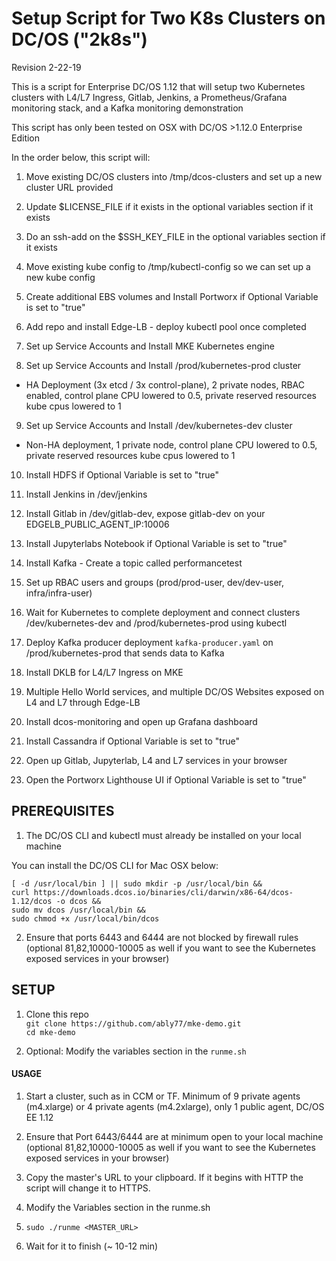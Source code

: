 # Setup Script for Two K8s Clusters on DC/OS ("2k8s")
Revision 2-22-19

This is a script for Enterprise DC/OS 1.12 that will setup two Kubernetes clusters with L4/L7 Ingress, Gitlab, Jenkins, a Prometheus/Grafana monitoring stack, and a Kafka monitoring demonstration  

This script has only been tested on OSX with DC/OS >1.12.0 Enterprise Edition  

In the order below, this script will:

1. Move existing DC/OS clusters into /tmp/dcos-clusters and set up a new cluster URL provided

2. Update $LICENSE_FILE if it exists in the optional variables section if it exists

3. Do an ssh-add on the $SSH_KEY_FILE in the optional variables section if it exists

4. Move existing kube config to /tmp/kubectl-config so we can set up a new kube config

5. Create additional EBS volumes and Install Portworx if Optional Variable is set to "true"

6. Add repo and install Edge-LB - deploy kubectl pool once completed

7. Set up Service Accounts and Install MKE Kubernetes engine

8. Set up Service Accounts and Install /prod/kubernetes-prod cluster
- HA Deployment (3x etcd / 3x control-plane), 2 private nodes, RBAC enabled, control plane CPU lowered to 0.5, private reserved resources kube cpus lowered to 1     

9. Set up Service Accounts and Install /dev/kubernetes-dev cluster
- Non-HA deployment, 1 private node, control plane CPU lowered to 0.5, private reserved resources kube cpus lowered to 1  

10. Install HDFS if Optional Variable is set to "true"

11. Install Jenkins in /dev/jenkins

12. Install Gitlab in /dev/gitlab-dev, expose gitlab-dev on your EDGELB_PUBLIC_AGENT_IP:10006

13. Install Jupyterlabs Notebook if Optional Variable is set to "true"

14. Install Kafka - Create a topic called performancetest

15. Set up RBAC users and groups (prod/prod-user, dev/dev-user, infra/infra-user)

16. Wait for Kubernetes to complete deployment and connect clusters /dev/kubernetes-dev and /prod/kubernetes-prod using kubectl

17. Deploy Kafka producer deployment `kafka-producer.yaml` on /prod/kubernetes-prod that sends data to Kafka

18. Install DKLB for L4/L7 Ingress on MKE

19. Multiple Hello World services, and multiple DC/OS Websites exposed on L4 and L7 through Edge-LB

20. Install dcos-monitoring and open up Grafana dashboard

21. Install Cassandra if Optional Variable is set to "true"

22. Open up Gitlab, Jupyterlab, L4 and L7 services in your browser

23. Open the Portworx Lighthouse UI if Optional Variable is set to "true"

## PREREQUISITES

1. The DC/OS CLI and kubectl must already be installed on your local machine

You can install the DC/OS CLI for Mac OSX below:
```
[ -d /usr/local/bin ] || sudo mkdir -p /usr/local/bin &&
curl https://downloads.dcos.io/binaries/cli/darwin/x86-64/dcos-1.12/dcos -o dcos &&
sudo mv dcos /usr/local/bin &&
sudo chmod +x /usr/local/bin/dcos
```

2. Ensure that ports 6443 and 6444 are not blocked by firewall rules (optional 81,82,10000-10005 as well if you want to see the Kubernetes exposed services in your browser)

## SETUP

1. Clone this repo  
   `git clone https://github.com/ably77/mke-demo.git`  
   `cd mke-demo`

2. Optional: Modify the variables section in the `runme.sh`

#### USAGE

1. Start a cluster, such as in CCM or TF. Minimum of 9 private agents (m4.xlarge) or 4 private agents (m4.2xlarge), only 1 public agent, DC/OS EE 1.12

2. Ensure that Port 6443/6444 are at minimum open to your local machine (optional 81,82,10000-10005 as well if you want to see the Kubernetes exposed services in your browser)

3. Copy the master's URL to your clipboard. If it begins with HTTP the script will change it to HTTPS.

4. Modify the Variables section in the runme.sh

5. `sudo ./runme <MASTER_URL>`

6. Wait for it to finish (~ 10-12 min)
